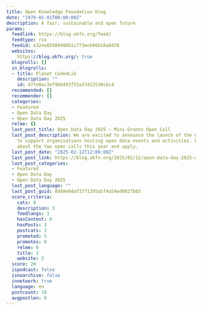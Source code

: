 ```yaml
---
title: Open Knowledge Foundation blog
date: "1970-01-01T00:00:00Z"
description: A fair, sustainable and open future
params:
  feedlink: https://blog.okfn.org/feed/
  feedtype: rss
  feedid: e324a05989498b1c7f3ecb96b10a0470
  websites:
    https://blog.okfn.org/: true
  blogrolls: []
  in_blogrolls:
  - title: Planet Code4Lib
    description: ""
    id: 47fe0ac3ef9bb492f55a37d12530cbc4
  recommended: []
  recommender: []
  categories:
  - Featured
  - Open Data Day
  - Open Data Day 2025
  relme: {}
  last_post_title: Open Data Day 2025 – Mini-Grants Open Call
  last_post_description: We are excited to announce the launch of the ODD25 Mini-Grants
    to support organisations hosting open data events and activities. Find out all
    about the two open calls this year and apply.
  last_post_date: "2025-02-12T12:00:00Z"
  last_post_link: https://blog.okfn.org/2025/02/12/open-data-day-2025-mini-grants-open-call/
  last_post_categories:
  - Featured
  - Open Data Day
  - Open Data Day 2025
  last_post_language: ""
  last_post_guid: 8d49e04af3771395a5f4a54ed9027b03
  score_criteria:
    cats: 0
    description: 3
    feedlangs: 1
    hasContent: 0
    hasPosts: 3
    postcats: 3
    promoted: 5
    promotes: 0
    relme: 0
    title: 3
    website: 2
  score: 20
  ispodcast: false
  isnoarchive: false
  innetwork: true
  language: en
  postcount: 10
  avgpostlen: 0
---
```

